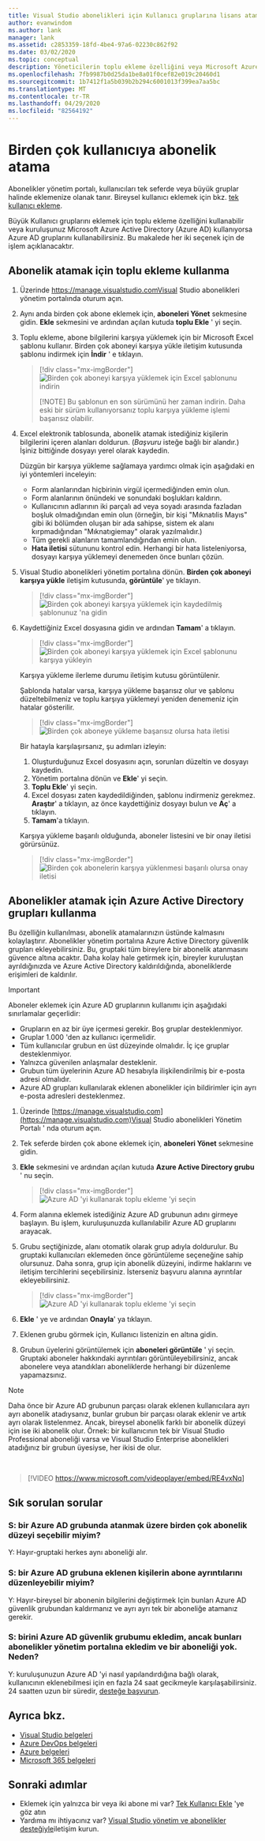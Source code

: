 ```yaml
---
title: Visual Studio abonelikleri için Kullanıcı gruplarına lisans atama | Microsoft Docs
author: evanwindom
ms.author: lank
manager: lank
ms.assetid: c2853359-18fd-4be4-97a6-02230c862f92
ms.date: 03/02/2020
ms.topic: conceptual
description: Yöneticilerin toplu ekleme özelliğini veya Microsoft Azure Active Directory gruplarını kullanarak birden çok aboneye nasıl lisans atayabileceği hakkında bilgi edinin
ms.openlocfilehash: 7fb9987b0d25da1be8a01f0cef82e019c20460d1
ms.sourcegitcommit: 1b7412f1a5b039b2b294c6001013f399ea7aa5bc
ms.translationtype: MT
ms.contentlocale: tr-TR
ms.lasthandoff: 04/29/2020
ms.locfileid: "82564192"
---
```

# <a name="assign-subscriptions-to-multiple-users"></a>Birden çok kullanıcıya abonelik atama
Abonelikler yönetim portalı, kullanıcıları tek seferde veya büyük gruplar halinde eklemenize olanak tanır.  Bireysel kullanıcı eklemek için bkz. [tek kullanıcı ekleme](assign-license.md).

Büyük Kullanıcı gruplarını eklemek için toplu ekleme özelliğini kullanabilir veya kuruluşunuz Microsoft Azure Active Directory (Azure AD) kullanıyorsa Azure AD gruplarını kullanabilirsiniz. Bu makalede her iki seçenek için de işlem açıklanacaktır. 

## <a name="use-bulk-add-to-assign-subscriptions"></a>Abonelik atamak için toplu ekleme kullanma
1. Üzerinde https://manage.visualstudio.comVisual Studio abonelikleri yönetim portalında oturum açın.

2. Aynı anda birden çok abone eklemek için, **aboneleri Yönet** sekmesine gidin. **Ekle** sekmesini ve ardından açılan kutuda **toplu Ekle** ' yi seçin.  

2. Toplu ekleme, abone bilgilerini karşıya yüklemek için bir Microsoft Excel şablonu kullanır. Birden çok aboneyi karşıya yükle iletişim kutusunda şablonu indirmek için **İndir** ' e tıklayın.
   > [!div class="mx-imgBorder"]
   > ![Birden çok aboneyi karşıya yüklemek için Excel şablonunu indirin](media/download-template-upload-subscribers.png)
   >
   > [!NOTE]
   > Bu şablonun en son sürümünü her zaman indirin. Daha eski bir sürüm kullanıyorsanız toplu karşıya yükleme işlemi başarısız olabilir.

3. Excel elektronik tablosunda, abonelik atamak istediğiniz kişilerin bilgilerini içeren alanları doldurun. (*Başvuru* isteğe bağlı bir alandır.) İşiniz bittiğinde dosyayı yerel olarak kaydedin.

   Düzgün bir karşıya yükleme sağlamaya yardımcı olmak için aşağıdaki en iyi yöntemleri inceleyin:

    - Form alanlarından hiçbirinin virgül içermediğinden emin olun.
    - Form alanlarının önündeki ve sonundaki boşlukları kaldırın.
    - Kullanıcının adlarının iki parçalı ad veya soyadı arasında fazladan boşluk olmadığından emin olun (örneğin, bir kişi "Mıknatılis Mayıs" gibi iki bölümden oluşan bir ada sahipse, sistem ek alanı kırpmadığından "Mıknatıgiemay" olarak yazılmalıdır.)
    - Tüm gerekli alanların tamamlandığından emin olun. 
    - **Hata iletisi** sütununu kontrol edin.  Herhangi bir hata listeleniyorsa, dosyayı karşıya yüklemeyi denemeden önce bunları çözün. 

4. Visual Studio abonelikleri yönetim portalına dönün. **Birden çok aboneyi karşıya yükle** iletişim kutusunda, **görüntüle**' ye tıklayın.
   > [!div class="mx-imgBorder"]
   > ![Birden çok aboneyi karşıya yüklemek için kaydedilmiş şablonunuz 'na gidin](media/bulk-add-browse-saved-template.png)

5. Kaydettiğiniz Excel dosyasına gidin ve ardından **Tamam**' a tıklayın.
   > [!div class="mx-imgBorder"]
   > ![Birden çok aboneyi karşıya yüklemek için Excel şablonunu karşıya yükleyin](media/bulk-upload-subscribers.png)

    Karşıya yükleme ilerleme durumu iletişim kutusu görüntülenir.

    Şablonda hatalar varsa, karşıya yükleme başarısız olur ve şablonu düzeltebilmeniz ve toplu karşıya yüklemeyi yeniden denemeniz için hatalar gösterilir.
   > [!div class="mx-imgBorder"]
   > ![Birden çok aboneye yükleme başarısız olursa hata iletisi](_img/assign-license-bulk/bulk-add-upload-failure.png)

   Bir hatayla karşılaşırsanız, şu adımları izleyin:
   1. Oluşturduğunuz Excel dosyasını açın, sorunları düzeltin ve dosyayı kaydedin.
   0. Yönetim portalına dönün ve **Ekle**' yi seçin.
   0. **Toplu Ekle**' yi seçin.
   0. Excel dosyası zaten kaydedildiğinden, şablonu indirmeniz gerekmez.  **Araştır**' a tıklayın, az önce kaydettiğiniz dosyayı bulun ve **Aç**' a tıklayın.
   0. **Tamam**'a tıklayın.


    Karşıya yükleme başarılı olduğunda, aboneler listesini ve bir onay iletisi görürsünüz.
   > [!div class="mx-imgBorder"]
   > ![Birden çok abonelerin karşıya yüklenmesi başarılı olursa onay iletisi](_img/assign-license-bulk/bulk-add-upload-success.png)

## <a name="use-azure-active-directory-groups-to-assign-subscriptions"></a>Abonelikler atamak için Azure Active Directory grupları kullanma 
Bu özelliğin kullanılması, abonelik atamalarınızın üstünde kalmasını kolaylaştırır. Abonelikler yönetim portalına Azure Active Directory güvenlik grupları ekleyebilirsiniz. Bu, gruptaki tüm bireylere bir abonelik atanmasını güvence altına acaktır. Daha kolay hale getirmek için, bireyler kuruluştan ayrıldığınızda ve Azure Active Directory kaldırıldığında, aboneliklerde erişimleri de kaldırılır. 


> [!IMPORTANT]
>
> Aboneler eklemek için Azure AD gruplarının kullanımı için aşağıdaki sınırlamalar geçerlidir:
> - Grupların en az bir üye içermesi gerekir.  Boş gruplar desteklenmiyor.
> - Gruplar 1.000 'den az kullanıcı içermelidir. 
> - Tüm kullanıcılar grubun en üst düzeyinde olmalıdır.  İç içe gruplar desteklenmiyor.
> - Yalnızca güvenilen anlaşmalar desteklenir.
> - Grubun tüm üyelerinin Azure AD hesabıyla ilişkilendirilmiş bir e-posta adresi olmalıdır.
> - Azure AD grupları kullanılarak eklenen abonelikler için bildirimler için ayrı e-posta adresleri desteklenmez.  

1. Üzerinde [https://manage.visualstudio.com](https://manage.visualstudio.com)Visual Studio abonelikleri Yönetim Portalı ' nda oturum açın.

2. Tek seferde birden çok abone eklemek için, **aboneleri Yönet** sekmesine gidin.

3. **Ekle** sekmesini ve ardından açılan kutuda **Azure Active Directory grubu** ' nu seçin.  

   > [!div class="mx-imgBorder"]
   > ![Azure AD 'yi kullanarak toplu ekleme 'yi seçin](_img/assign-license-bulk/bulk-add-aad.png)

4. Form alanına eklemek istediğiniz Azure AD grubunun adını girmeye başlayın. Bu işlem, kuruluşunuzda kullanılabilir Azure AD gruplarını arayacak. 

5. Grubu seçtiğinizde, alanı otomatik olarak grup adıyla doldurulur. Bu gruptaki kullanıcıları eklemeden önce görüntüleme seçeneğine sahip olursunuz. Daha sonra, grup için abonelik düzeyini, indirme haklarını ve iletişim tercihlerini seçebilirsiniz. İsterseniz başvuru alanına ayrıntılar ekleyebilirsiniz. 

   > [!div class="mx-imgBorder"]
   > ![Azure AD 'yi kullanarak toplu ekleme 'yi seçin](_img/assign-license-bulk/bulk-add-aad-details.png)

6. **Ekle** ' ye ve ardından **Onayla**' ya tıklayın. 

7. Eklenen grubu görmek için, Kullanıcı listenizin en altına gidin.  

8. Grubun üyelerini görüntülemek için **aboneleri görüntüle** ' yi seçin. Gruptaki aboneler hakkındaki ayrıntıları görüntüleyebilirsiniz, ancak abonelere veya atandıkları aboneliklerde herhangi bir düzenleme yapamazsınız.    

> [!NOTE]
> Daha önce bir Azure AD grubunun parçası olarak eklenen kullanıcılara ayrı ayrı abonelik atadıysanız, bunlar grubun bir parçası olarak eklenir ve artık ayrı olarak listelenmez. Ancak, bireysel abonelik farklı bir abonelik düzeyi için ise iki abonelik olur.  Örnek: bir kullanıcının tek bir Visual Studio Professional aboneliği varsa ve Visual Studio Enterprise abonelikleri atadığınız bir grubun üyesiyse, her ikisi de olur.  

<br>

> [!VIDEO https://www.microsoft.com/videoplayer/embed/RE4vxNq]

## <a name="frequently-asked-questions"></a>Sık sorulan sorular
### <a name="q-can-i-choose-multiple-subscription-levels-to-be-assigned-within-an-azure-ad-group"></a>S: bir Azure AD grubunda atanmak üzere birden çok abonelik düzeyi seçebilir miyim? 
Y: Hayır-gruptaki herkes aynı aboneliği alır. 

### <a name="q-can-i-edit-subscriber-details-of-individuals-added-in-an-azure-ad-group"></a>S: bir Azure AD grubuna eklenen kişilerin abone ayrıntılarını düzenleyebilir miyim?  
Y: Hayır-bireysel bir abonenin bilgilerini değiştirmek Için bunları Azure AD güvenlik grubundan kaldırmanız ve ayrı ayrı tek bir aboneliğe atamanız gerekir.  

### <a name="q-i-added-someone-to-my-azure-ad-security-group-but-i-dont-see-them-added-in-the-subscriptions-administration-portal-and-they-dont-have-a-subscription-why-not"></a>S: birini Azure AD güvenlik grubumu ekledim, ancak bunları abonelikler yönetim portalına ekledim ve bir aboneliği yok. Neden?  
Y: kuruluşunuzun Azure AD 'yi nasıl yapılandırdığına bağlı olarak, kullanıcının eklenebilmesi için en fazla 24 saat gecikmeyle karşılaşabilirsiniz. 24 saatten uzun bir süredir, [desteğe başvurun](https://visualstudio.microsoft.com/support/support-overview-vs).  

## <a name="see-also"></a>Ayrıca bkz.
- [Visual Studio belgeleri](https://docs.microsoft.com/visualstudio/)
- [Azure DevOps belgeleri](https://docs.microsoft.com/azure/devops/)
- [Azure belgeleri](https://docs.microsoft.com/azure/)
- [Microsoft 365 belgeleri](https://docs.microsoft.com/microsoft-365/)

## <a name="next-steps"></a>Sonraki adımlar
- Eklemek için yalnızca bir veya iki abone mi var?  [Tek Kullanıcı Ekle](assign-license.md) 'ye göz atın
- Yardıma mı ihtiyacınız var? [Visual Studio yönetim ve abonelikler desteğiyle](https://visualstudio.microsoft.com/support/support-overview-vs)iletişim kurun.
